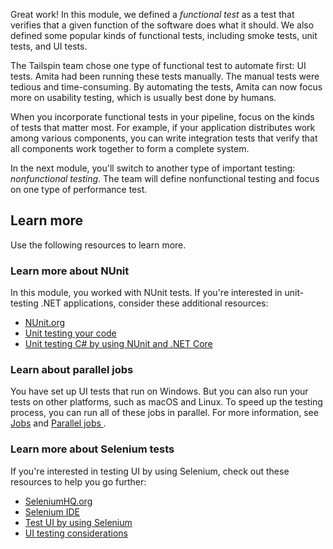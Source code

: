 Great work! In this module, we defined a _functional test_ as a test that verifies that a given function of the software does what it should. We also defined some popular kinds of functional tests, including smoke tests, unit tests, and UI tests.

The Tailspin team chose one type of functional test to automate first: UI tests. Amita had been running these tests manually. The manual tests were tedious and time-consuming. By automating the tests, Amita can now focus more on usability testing, which is usually best done by humans.

When you incorporate functional tests in your pipeline, focus on the kinds of tests that matter most. For example, if your application distributes work among various components, you can write integration tests that verify that all components work together to form a complete system.

In the next module, you'll switch to another type of important testing: _nonfunctional testing_. The team will define nonfunctional testing and focus on one type of performance test.

## Learn more

Use the following resources to learn more.

### Learn more about NUnit

In this module, you worked with NUnit tests. If you're interested in unit-testing .NET applications, consider these additional resources:

* [NUnit.org](https://nunit.org?azure-portal=true)
* [Unit testing your code](https://docs.microsoft.com/visualstudio/test/unit-test-your-code?view=vs-2019&azure-portal=true)
* [Unit testing C# by using NUnit and .NET Core](https://docs.microsoft.com//dotnet/core/testing/unit-testing-with-nunit?azure-portal=true)

### Learn about parallel jobs

You have set up UI tests that run on Windows. But you can also run your tests on other platforms, such as macOS and Linux. To speed up the testing process, you can run all of these jobs in parallel. For more information, see [Jobs](https://docs.microsoft.com/azure/devops/pipelines/process/phases?view=azure-devops&tabs=yaml&azure-portal=true) and [Parallel jobs
](https://docs.microsoft.com/azure/devops/pipelines/licensing/concurrent-jobs?view=azure-devops&azure-portal=true).

### Learn more about Selenium tests

If you're interested in testing UI by using Selenium, check out these resources to help you go further:

* [SeleniumHQ.org](https://www.seleniumhq.org?azure-portal=true)
* [Selenium IDE](https://www.seleniumhq.org/selenium-ide?azure-portal=true)
* [Test UI by using Selenium](https://docs.microsoft.com/azure/devops/pipelines/test/continuous-test-selenium?view=azure-devops&azure-portal=true)
* [UI testing considerations](https://docs.microsoft.com/azure/devops/pipelines/test/ui-testing-considerations?view=azure-devops&tabs=mstest&azure-portal=true)